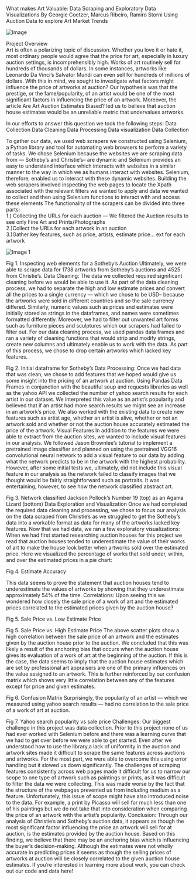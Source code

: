 What makes Art Valuable: Data Scraping and Exploratory Data Visualizations
By Georgie Coetzer, Marcus Ribeiro, Ramiro Storni
Using Auction Data to explore Art Market Trends


![Image](https://github.com/user-attachments/assets/f44e391b-f1d5-49fc-bdad-805f4702e5ca)

Project Overview<br/>
Art is often a polarizing topic of discussion. Whether you love it or hate it, most ordinary people would agree that the price for art, especially in luxury auction settings, is incomprehensibly high.
Works of art routinely sell for hundreds of thousands of dollars. In some instances, artworks like Leonardo Da Vinci’s Salvator Mundi can even sell for hundreds of millions of dollars. With this in mind, we sought to investigate what factors might influence the price of artworks at auction?
Our hypothesis was that the prestige, or the fame/popularity, of an artist would be one of the most significant factors in influencing the price of an artwork. Moreover, the article Are Art Auction Estimates Biased? led us to believe that auction house estimates would be an unreliable metric that undervalues artworks.<br />

In our efforts to answer this question we took the following steps:
Data Collection
Data Cleaning
Data Processing
Data visualization
Data Collection

To gather our data, we used web scrapers we constructed using Selenium, a Python library and tool for automating web browsers to perform a variety of tasks. We chose Selenium because the websites we are scraping data from — Sotheby’s and Christie’s– are dynamic and Selenium provides an easy to understand interface which interacts with websites in a similar manner to the way in which we as humans interact with websites. Selenium, therefore, enabled us to interact with these dynamic websites. Building the web scrapers involved inspecting the web pages to locate the Xpath associated with the relevant filters we wanted to apply and data we wanted to collect and then using Selenium functions to interact with and access these elements
The functionality of the scrapers can be divided into three parts:<br/>
1.) Collecting the URLs for each auction — We filtered the Auction results to see only Fine Art and Prints/Photographs <br/>
2.)Collect the URLs for each artwork in an auction<br/>
3.)Gather key features, such as price, artists, estimate price… ext for each artwork<br/>

![Image 1](https://github.com/user-attachments/assets/cf2710d4-c6b7-4bf0-bc20-96d6f890f912)

Fig 1. Inspecting web elements for a Sotheby’s Auction
Ultimately, we were able to scrape data for 1738 artworks from Sotheby’s auctions and 4525 from Christie’s.
Data Cleaning:
The data we collected required significant cleaning before we would be able to use it. As part of the data cleaning process, we had to separate the high and low estimate prices and convert all the prices to a single currency — which we chose to be USD– because the artworks were sold in different countries and so the sale currency differed. Similarly, numeric values such as prices and estimates were initially stored as strings in the dataframes, and names were sometimes formatted differently. Moreover, we had to filter out unwanted art forms such as furniture pieces and sculptures which our scrapers had failed to filter out.
For our data cleaning process, we used pandas data frames and ran a variety of cleaning functions that would strip and modify strings, create new columns and ultimately enable us to work with the data. As part of this process, we chose to drop certain artworks which lacked key features.

Fig 2. Initial dataframe for Sotheby’s
Data Processing:
Once we had data that was clean, we chose to add features that we hoped would give us some insight into the pricing of an artwork at auction. Using Pandas Data Frames in conjunction with the beautiful soup and requests libraries as well as the yahoo API we collected the number of yahoo search results for each artist in our dataset. We interpreted this value as an artist’s popularity and believed that if an artist had more search results we might see an increase in an artwork’s price.
We also worked with the existing data to create new features such as artist age, whether an artist is alive, whether or not an artwork sold and whether or not the auction house accurately estimated the price of the artwork.
Visual Features
In addition to the features we were able to extract from the auction sites, we wanted to include visual features in our analysis. We followed Jason Brownlee’s tutorial to implement a pretrained image classifier and planned on using the pretrained VGG16 convolutional neural network to add a visual feature to our data by adding what the network predicts to be in the artwork with the highest probability. However, after some initial tests we, ultimately, did not include this visual feature in our analysis as the network failed to classify images that we thought would be fairly straightforward such as portraits. It was entertaining, however, to see how the network classified abstract art.


Fig 3. Network classified Jackson Pollock’s Number 19 (top) as an Agama Lizard (bottom)
Data Exploration and Visualization
Once we had completed the required data cleaning and processing, we chose to focus our analysis on the data scraped from Christie’s as we struggled to get the Sotheby’s data into a workable format as data for many of the artworks lacked key features.
Now that we had data, we ran a few exploratory visualizations:
When we had first started researching auction houses for this project we read that auction houses tended to underestimate the value of their works of art to make the house look better when artworks sold over the estimated price. Here we visualized the percentage of works that sold under, within, and over the estimated prices in a pie chart:

Fig 4. Estimate Accuracy

This data seems to prove the statement that auction houses tend to underestimate the values of artworks by showing that they underestimate approximately 54% of the time.
Correlations:
Upon seeing this we wondered how closely the sale price of a work of art and the estimated prices correlated to the estimated prices given by the auction house?

Fig 5. Sale Price vs. Low Estimate Price

Fig 5. Sale Price vs. High Estimate Price
The above scatter plots show a high correlation between the sale price of an artwork and the estimates given by the auction house prior to the auction. We concluded that this was likely a result of the anchoring bias that occurs when the auction house gives its evaluation of a work of art at the beginning of the auction. If this is the case, the data seems to imply that the auction house estimates which are set by professional art appraisers are one of the primary influences on the value assigned to an artwork.
This is further reinforced by our confusion matrix which shows very little correlation between any of the features except for price and given estimates.

Fig 6. Confusion Matrix
Surprisingly, the popularity of an artist — which we measured using yahoo search results — had no correlation to the sale price of a work of art at auction.

Fig 7. Yahoo search popularity vs sale price
Challenges:
Our biggest challenge in this project was data collection. Prior to this project none of us had ever worked with Selenium before and there was a learning curve that we had to get over before we were able to get started. Even after we understood how to use the library,a lack of uniformity in the auction and artwork sites made it difficult to scrape the same features across auctions and artworks. For the most part, we were able to overcome this using error handling but it slowed us down significantly.
The challenges of scraping features consistently across web pages made it difficult for us to narrow our scope to one type of artwork such as paintings or prints, as it was difficult to filter the data we were collecting. This was made worse by the fact that the structure of the webpages prevented us from including medium as a feature. Unfortunately, this issue of scope might have also introduced noise to the data. For example, a print by Picasso will sell for much less than one of his paintings but we do not take that into consideration when comparing the price of an artwork with the artist’s popularity.
Conclusion:
Through our analysis of Christie’s and Sotheby’s auction data, it appears as though the most significant factor influencing the price an artwork will sell for at auction, is the estimates provided by the auction house. Based on this finding, we believe that there may be an anchoring bias which is influencing the buyer’s decision-making. Although the estimates were not wholly accurate in predicting prices it seems as though the selling prices of artworks at auction will be closely correlated to the given auction house estimates.
If you’re interested in learning more about work, you can check out our code and data here!
